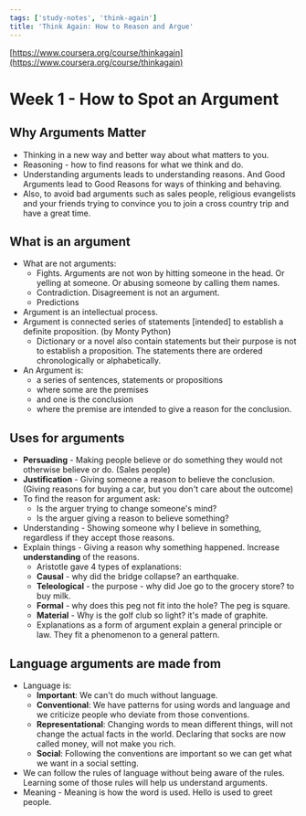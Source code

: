 ```yaml
---
tags: ['study-notes', 'think-again']
title: 'Think Again: How to Reason and Argue'
---
```

[https://www.coursera.org/course/thinkagain](https://www.coursera.org/course/thinkagain)

# Week 1 - How to Spot an Argument

## Why Arguments Matter
- Thinking in a new way and better way about what matters to you.
- Reasoning - how to find reasons for what we think and do.
- Understanding arguments leads to understanding reasons. And Good Arguments lead to Good Reasons for ways of thinking and behaving.
- Also, to avoid bad arguments such as sales people, religious evangelists and your friends trying to convince you to join a cross country trip and have a great time.

## What is an argument
- What are not arguments:
  - Fights. Arguments are not won by hitting someone in the head. Or yelling at someone. Or abusing someone by calling them names.
  - Contradiction. Disagreement is not an argument.
  - Predictions
- Argument is an intellectual process.
- Argument is connected series of statements [intended] to establish a definite proposition. (by Monty Python)
  - Dictionary or a novel also contain statements but their purpose is not to establish a proposition. The statements there are ordered chronologically or alphabetically.
- An Argument is:
  - a series of sentences, statements or propositions
  - where some are the premises
  - and one is the conclusion
  - where the premise are intended to give a reason for the conclusion.

## Uses for arguments
- **Persuading** - Making people believe or do something they would not otherwise believe or do. (Sales people)
- **Justification** - Giving someone a reason to believe the conclusion. (Giving reasons for buying a car, but you don't care about the outcome)
- To find the reason for argument ask:
  - Is the arguer trying to change someone's mind?
  - Is the arguer giving a reason to believe something?
- Understanding - Showing someone why I believe in something, regardless if they accept those reasons.
- Explain things - Giving a reason why something happened. Increase **understanding** of the reasons.
  - Aristotle gave 4 types of explanations:
  - **Causal** - why did the bridge collapse? an earthquake.
  - **Teleological** - the purpose - why did Joe go to the grocery store? to buy milk.
  - **Formal** - why does this peg not fit into the hole? The peg is square.
  - **Material** - Why is the golf club so light? it's made of graphite.
  - Explanations as a form of argument explain a general principle or law. They fit a phenomenon to a general pattern.

## Language arguments are made from
- Language is:
  - **Important**: We can't do much without language.
  - **Conventional**: We have patterns for using words and language and we criticize people who deviate from those conventions.
  - **Representational**: Changing words to mean different things, will not change the actual facts in the world. Declaring that socks are now called money, will not make you rich.
  - **Social**: Following the conventions are important so we can get what we want in a social setting.
- We can follow the rules of language without being aware of the rules. Learning some of those rules will help us understand arguments.
- Meaning - Meaning is how the word is used. Hello is used to greet people.
